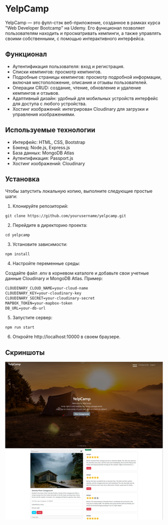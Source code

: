# YelpCamp
YelpCamp — это фулл-стэк веб-приложение, созданное в рамках курса "Web Developer Bootcamp" на Udemy. Его функционал позволяет пользователям находить и просматривать кемпинги, а также управлять своими собственными, с помощью интерактивного интерфейса.

## Функционал
- Аутентификация пользователя: вход и регистрация.
- Списки кемпингов: просмотр кемпингов.
- Подробные страницы кемпингов: просмотр подробной информации, включая местоположение, описания и отзывы пользователей.
- Операции CRUD: создание, чтение, обновление и удаление кемпингов и отзывов.
- Адаптивный дизайн: удобный для мобильных устройств интерфейс для доступа с любого устройства.
- Хостинг изображений: интегрирован Cloudinary для загрузки и управления изображениями.

## Используемые технологии
- Интерфейс: HTML, CSS, Bootstrap
- Бэкенд: Node.js, Express.js
- База данных: MongoDB Atlas
- Аутентификация: Passport.js
- Хостинг изображений: Cloudinary

## Установка
Чтобы запустить локальную копию, выполните следующие простые шаги:

1. Клонируйте репозиторий:

```
git clone https://github.com/yourusername/yelpcamp.git
```
2. Перейдите в директорию проекта:

```
cd yelpcamp
```

3. Установите зависимости:

```
npm install
```

4. Настройте переменные среды:

Создайте файл .env в корневом каталоге и добавьте свои учетные данные Cloudinary и MongoDB Atlas.
Пример:
```
CLOUDINARY_CLOUD_NAME=your-cloud-name
CLOUDINARY_KEY=your-cloudinary-key
CLOUDINARY_SECRET=your-cloudinary-secret
MAPBOX_TOKEN=your-mapbox-token
DB_URL=your-db-url
```

5. Запустите сервер:

```
npm run start
```

6. Откройте http://localhost:10000 в своем браузере.

## Скриншоты
![Image of main page](/assets/main_page.png)
![Image of index page](/assets/browse.png)
